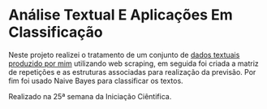 # Análise Textual E Aplicações Em Classificação
Neste projeto realizei o tratamento de um conjunto de [dados textuais produzido por mim](https://github.com/PedroRibeiroA123/CNNwebscrapper2023) utilizando web scraping, em seguida foi criada a matriz de repetições e as estruturas associadas para realização da previsão. Por fim foi usado Naive Bayes para classificar os textos.

Realizado na 25ª semana da Iniciação Ciêntifica.
